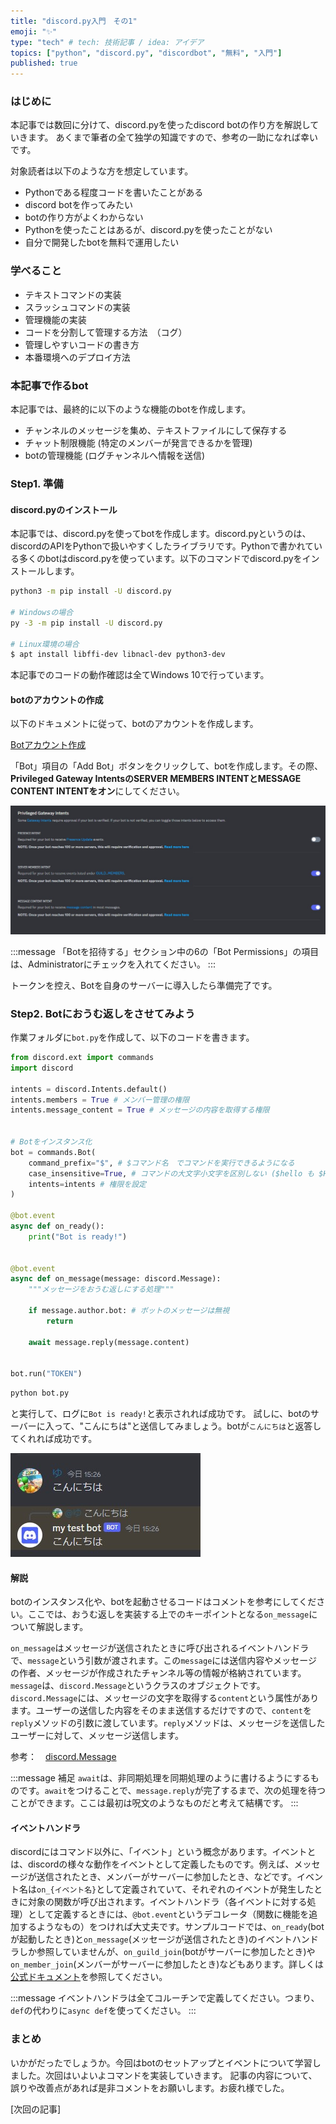 ```yaml
---
title: "discord.py入門　その1"
emoji: "✨"
type: "tech" # tech: 技術記事 / idea: アイデア
topics: ["python", "discord.py", "discordbot", "無料", "入門"]
published: true
---
```


### はじめに

本記事では数回に分けて、discord.pyを使ったdiscord botの作り方を解説していきます。
あくまで筆者の全て独学の知識ですので、参考の一助になれば幸いです。

対象読者は以下のような方を想定しています。

- Pythonである程度コードを書いたことがある
- discord botを作ってみたい
- botの作り方がよくわからない
- Pythonを使ったことはあるが、discord.pyを使ったことがない
- 自分で開発したbotを無料で運用したい


### 学べること

- テキストコマンドの実装
- スラッシュコマンドの実装
- 管理機能の実装
- コードを分割して管理する方法　（コグ）
- 管理しやすいコードの書き方
- 本番環境へのデプロイ方法


### 本記事で作るbot

本記事では、最終的に以下のような機能のbotを作成します。

- チャンネルのメッセージを集め、テキストファイルにして保存する
- チャット制限機能 (特定のメンバーが発言できるかを管理)
- botの管理機能 (ログチャンネルへ情報を送信)


### Step1. 準備

#### discord.pyのインストール

本記事では、discord.pyを使ってbotを作成します。discord.pyというのは、discordのAPIをPythonで扱いやすくしたライブラリです。Pythonで書かれている多くのbotはdiscord.pyを使っています。以下のコマンドでdiscord.pyをインストールします。

```bash
python3 -m pip install -U discord.py

# Windowsの場合
py -3 -m pip install -U discord.py

# Linux環境の場合
$ apt install libffi-dev libnacl-dev python3-dev
```

本記事でのコードの動作確認は全てWindows 10で行っています。

#### botのアカウントの作成

以下のドキュメントに従って、botのアカウントを作成します。

[Botアカウント作成](https://discordpy.readthedocs.io/ja/latest/discord.html#)

「Bot」項目の「Add Bot」ボタンをクリックして、botを作成します。その際、**Privileged Gateway IntentsのSERVER MEMBERS INTENTとMESSAGE CONTENT INTENTをオン**にしてください。

![](/images/bot-tutorial-1/intents.jpg)

:::message
「Botを招待する」セクション中の6の「Bot Permissions」の項目は、Administratorにチェックを入れてください。
:::

トークンを控え、Botを自身のサーバーに導入したら準備完了です。

### Step2. Botにおうむ返しをさせてみよう

作業フォルダに`bot.py`を作成して、以下のコードを書きます。

```python
from discord.ext import commands
import discord

intents = discord.Intents.default()
intents.members = True # メンバー管理の権限
intents.message_content = True # メッセージの内容を取得する権限


# Botをインスタンス化
bot = commands.Bot(
    command_prefix="$", # $コマンド名　でコマンドを実行できるようになる
    case_insensitive=True, # コマンドの大文字小文字を区別しない ($hello も $Hello も同じ!)
    intents=intents # 権限を設定
)

@bot.event
async def on_ready():
    print("Bot is ready!")


@bot.event
async def on_message(message: discord.Message):
    """メッセージをおうむ返しにする処理"""

    if message.author.bot: # ボットのメッセージは無視
        return

    await message.reply(message.content)


bot.run("TOKEN")
```

```bash
python bot.py
```

と実行して、ログに`Bot is ready!`と表示されれば成功です。
試しに、botのサーバーに入って、"こんにちは"と送信してみましょう。botが`こんにちは`と返答してくれれば成功です。

![](/images/bot-tutorial-1/reply.jpg)

#### 解説

botのインスタンス化や、botを起動させるコードはコメントを参考にしてください。ここでは、おうむ返しを実装する上でのキーポイントとなる`on_message`について解説します。

`on_message`はメッセージが送信されたときに呼び出されるイベントハンドラで、`message`という引数が渡されます。この`message`には送信内容やメッセージの作者、メッセージが作成されたチャンネル等の情報が格納されています。`message`は、`discord.Message`というクラスのオブジェクトです。`discord.Message`には、メッセージの文字を取得する`content`という属性があります。ユーザーの送信した内容をそのまま送信するだけですので、`content`を`reply`メソッドの引数に渡しています。`reply`メソッドは、メッセージを送信したユーザーに対して、メッセージ送信します。

参考：　[discord.Message](https://discordpy.readthedocs.io/ja/latest/api.html#discord.Message)

:::message
補足
`await`は、非同期処理を同期処理のように書けるようにするものです。`await`をつけることで、`message.reply`が完了するまで、次の処理を待つことができます。ここは最初は呪文のようなものだと考えて結構です。
:::

#### イベントハンドラ

discordにはコマンド以外に、「イベント」という概念があります。イベントとは、discordの様々な動作をイベントとして定義したものです。例えば、メッセージが送信されたとき、メンバーがサーバーに参加したとき、などです。イベント名は`on_{イベント名}`として定義されていて、それぞれのイベントが発生したときに対象の関数が呼び出されます。イベントハンドラ（各イベントに対する処理）として定義するときには、`@bot.event`というデコレータ（関数に機能を追加するようなもの）をつければ大丈夫です。サンプルコードでは、`on_ready`(botが起動したとき)と`on_message`(メッセージが送信されたとき)のイベントハンドラしか参照していませんが、`on_guild_join`(botがサーバーに参加したとき)や`on_member_join`(メンバーがサーバーに参加したとき)などもあります。詳しくは[公式ドキュメント](https://discordpy.readthedocs.io/ja/latest/api.html#event-reference)を参照してください。

:::message
イベントハンドラは全てコルーチンで定義してください。つまり、`def`の代わりに`async def`を使ってください。
:::

### まとめ

いかがだったでしょうか。今回はbotのセットアップとイベントについて学習しました。次回はいよいよコマンドを実装していきます。
記事の内容について、誤りや改善点があれば是非コメントをお願いします。お疲れ様でした。

[次回の記事]